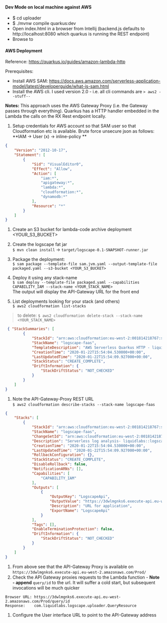 
#### Dev Mode on local machine against AWS
* $ cd uploader
* $ ./mvnw compile quarkus:dev
* Open index.html in a browser from Intellij (backend.js defaults to http://localhost:8080 which quarkus is running the REST endpoint)
* Browse to 


#### AWS Deployment

Reference: https://quarkus.io/guides/amazon-lambda-http

Prerequisites: 
- Install AWS SAM: https://docs.aws.amazon.com/serverless-application-model/latest/developerguide/what-is-sam.html
- Install the AWS cli. I used version 2.0 - i.e. all cli commands are `> aws2 --stuff--`

**Notes:**
This approach uses the AWS Gateway Proxy (i.e. the Gateway passes through everything). Quarkus has a HTTP handler embedded in the Lambda the calls on the RX Rest endpoint locally.

1. Setup credentials for AWS account so that SAM user so that Cloudformation etc is available. Brute force unsecure json as follows: <br>
    **IAM -> User (x) -> inline-policy **
```json
{
    "Version": "2012-10-17",
    "Statement": [
        {
            "Sid": "VisualEditor0",
            "Effect": "Allow",
            "Action": [
                "iam:*",
                "apigateway:*",
                "lambda:*",
                "cloudformation:*",
                "dynamodb:*"
            ],
            "Resource": "*"
        }
    ]
}
```
1. Create an S3 bucket for lambda-code archive deployment <YOUR_S3_BUCKET>
1. Create the logscape fat jar <br>
 `$ mvn clean install` ->
 `target/logscape-0.1-SNAPSHOT-runner.jar`<br>
1. Package the deployment:<br>
 `$ sam package --template-file sam.jvm.yaml --output-template-file packaged.yaml --s3-bucket <YOUR_S3_BUCKET>`
1. Deploy it using any stack-name<br>
`$ sam deploy --template-file packaged.yaml --capabilities CAPABILITY_IAM --stack-name <YOUR_STACK_NAME>`<br>
The output will display the API-Gateway URL for the front end

1. List deployments looking for your stack (and others)<br>
`$ aws2 cloudformation list-stacks`<br>
> to delete: 
> `$ aws2 cloudformation delete-stack --stack-name <YOUR_STACK_NAME>`

```json
 { "StackSummaries": [
        {
            "StackId": "arn:aws:cloudformation:eu-west-2:001814218767:stack/logscape-faas/6a5712b0-3d2f-11ea-8738-021679f87d94",
            "StackName": "logscape-faas",
            "TemplateDescription": "AWS Serverless Quarkus HTTP - liquidlabs::logscape",
            "CreationTime": "2020-01-22T15:54:04.530000+00:00",
            "LastUpdatedTime": "2020-01-22T15:54:09.927000+00:00",
            "StackStatus": "CREATE_COMPLETE",
            "DriftInformation": {
                "StackDriftStatus": "NOT_CHECKED"
            }
        }
    ]
}
```
1. Note the API-Gateway-Proxy REST URL<br>
`$ aws2 cloudformation describe-stacks --stack-name logscape-faas`
```json
{
    "Stacks": [
        {
            "StackId": "arn:aws:cloudformation:eu-west-2:001814218767:stack/logscape-faas/6a5712b0-3d2f-11ea-8738-021679f87d94",
            "StackName": "logscape-faas",
            "ChangeSetId": "arn:aws:cloudformation:eu-west-2:001814218767:changeSet/samcli-deploy1579708443/2f0ce821-122f-40b5-ad6f-26861bc64daf",
            "Description": "Serverless log analysis- liquidlabs::logscape",
            "CreationTime": "2020-01-22T15:54:04.530000+00:00",
            "LastUpdatedTime": "2020-01-22T15:54:09.927000+00:00",
            "RollbackConfiguration": {},
            "StackStatus": "CREATE_COMPLETE",
            "DisableRollback": false,
            "NotificationARNs": [],
            "Capabilities": [
                "CAPABILITY_IAM"
            ],
            "Outputs": [
                {
                    "OutputKey": "LogscapeApi",
                    "OutputValue": "https://3dwlmgnks6.execute-api.eu-west-2.amazonaws.com/Prod/",
                    "Description": "URL for application",
                    "ExportName": "LogscapeApi"
                }
            ],
            "Tags": [],
            "EnableTerminationProtection": false,
            "DriftInformation": {
                "StackDriftStatus": "NOT_CHECKED"
            }
        }
    ]
}
```
1. From above see that the API-Gateway Proxy is available on <br>
`https://3dwlmgnks6.execute-api.eu-west-2.amazonaws.com/Prod/`
1. Check the API Gateway proxies requests to the Lambda function - **Note - append** `query/id` to the url. It will suffer a cold start, but subsequent invocations will be much quicker
 
```
Browser URL: https://3dwlmgnks6.execute-api.eu-west-2.amazonaws.com/Prod/query/id
Response:    com.liquidlabs.logscape.uploader.QueryResource
```
1. Configure the User interface URL to point to the API-Gateway address
